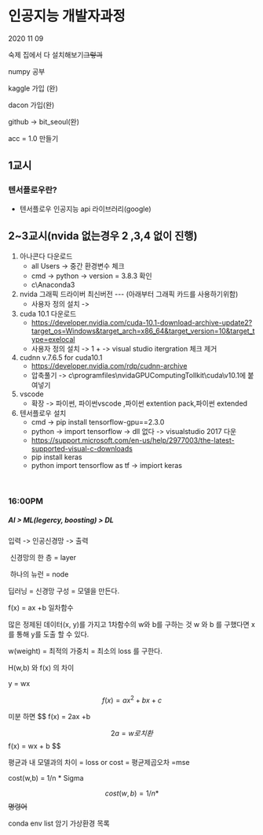 # 인공지능 개발자과정

2020 11 09

숙제 집에서 다 설치해보기~~그렇긔~~

numpy 공부 

kaggle 가입 (완)

dacon 가입(완)

github -> bit_seoul(완)

acc = 1.0 만들기

## 1교시

### 텐서플로우란?

- 텐서플로우 인공지능 api 라이브러리(google)







## 2~3교시(nvida 없는경우 2 ,3,4  없이 진행)

1. 아나콘다 다운로드 
   - all Users -> 중간 환경변수 체크 
   - cmd -> python -> version = 3.8.3 확인
   - c\Anaconda3
2. nvida 그래픽 드라이버 최신버전 --- (아래부터 그래픽 카드를 사용하기위함)
   - 사용자 정의 설치 -> 
3. cuda 10.1 다운로드
   - https://developer.nvidia.com/cuda-10.1-download-archive-update2?target_os=Windows&target_arch=x86_64&target_version=10&target_type=exelocal
   - 사용자 정의 설치 -> 1 + -> visual studio itergration  체크 제거
4. cudnn v.7.6.5 for cuda10.1 
   - https://developer.nvidia.com/rdp/cudnn-archive
   -  압축풀기 ->  c\programfiles\nvidaGPUComputingTollkit\cuda\v10.1에 붙여넣기
5. vscode
   - 확장 -> 파이썬, 파이썬vscode ,파이썬 extention pack,파이썬 extended
6. 텐서플로우 설치 
   - cmd -> pip install tensorflow-gpu==2.3.0 
   - python -> import tensorflow -> dll 없다 -> visualstudio 2017 다운
   - https://support.microsoft.com/en-us/help/2977003/the-latest-supported-visual-c-downloads
   - pip install keras
   - python import tensorflow as tf -> impiort keras





​	



### 16:00PM

##### AI > ML(legercy, boosting) > DL 



입력 -> 인공신경망 -> 출력

​	신경망의 한 층 = layer

​	하나의 뉴런 = node



딥러닝 = 신경망 구성 = 모델을 만든다.

f(x)  = ax +b  일차함수 

많은 정제된 데이터(x, y)를 가지고 1차함수의 w와 b를 구하는 것 w 와 b 를 구했다면 x를 통해 y를 도출 할 수 있다.

w(weight) = 최적의 가중치 = 최소의 loss 를 구한다.

H(w,b) 와 f(x) 의 차이

y = wx 


$$
 f(x) ={ ax^2 + bx +c} 
$$


미분 하면 
$$
f(x) = 2ax +b

$$
2a = w 로 치환
$$
f(x) = wx + b
$$


평균과 내 모델과의 차이 = loss or cost = 평균제곱오차  =mse

cost(w,b)  = 1/n *  Sigma


$$
cost(w,b)  = 1/n *
$$
~~명령어~~ 

conda env list 암기  가상환경 목록 

